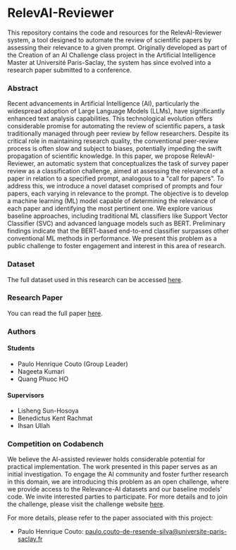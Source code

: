 # RelevAI-Reviewer

This repository contains the code and resources for the RelevAI-Reviewer system, a tool designed to automate the review of scientific papers by assessing their relevance to a given prompt. Originally developed as part of the Creation of an AI Challenge class project in the Artificial Intelligence Master at Université Paris-Saclay, the system has since evolved into a research paper submitted to a conference.

### Abstract
Recent advancements in Artificial Intelligence (AI), particularly the widespread adoption of Large Language Models (LLMs), have significantly enhanced text analysis capabilities. This technological evolution offers considerable promise for automating the review of scientific papers, a task traditionally managed through peer review by fellow researchers. Despite its critical role in maintaining research quality, the conventional peer-review process is often slow and subject to biases, potentially impeding the swift propagation of scientific knowledge. In this paper, we propose RelevAI-Reviewer, an automatic system that conceptualizes the task of survey paper review as a classification challenge, aimed at assessing the relevance of a paper in relation to a specified prompt, analogous to a "call for papers". To address this, we introduce a novel dataset comprised of prompts and four papers, each varying in relevance to the prompt. The objective is to develop a machine learning (ML) model capable of determining the relevance of each paper and identifying the most pertinent one. We explore various baseline approaches, including traditional ML classifiers like Support Vector Classifier (SVC) and advanced language models such as BERT. Preliminary findings indicate that the BERT-based end-to-end classifier surpasses other conventional ML methods in performance. We present this problem as a public challenge to foster engagement and interest in this area of research.

### Dataset
The full dataset used in this research can be accessed [here](https://drive.google.com/drive/u/1/folders/1fG74aCrU43J7gJvTyQaai2AlpN8dYHKL?usp=sharing_eip_m&invite=CLuInRE&ts=65a4f341).

### Research Paper  
You can read the full paper [here](https://hal.science/LISN/hal-04608255v1).  

### Authors
#### Students
- Paulo Henrique Couto (Group Leader)
- Nageeta Kumari 
- Quang Phuoc HO

#### Supervisors
- Lisheng Sun-Hosoya
- Benedictus Kent Rachmat
- Ihsan Ullah

### Competition on Codabench
We believe the AI-assisted reviewer holds considerable potential for practical implementation. The work presented in this paper serves as an initial investigation. To engage the AI community and foster further research in this domain, we are introducing this problem as an open challenge, where we provide access to the Relevance-AI datasets and our baseline models' code. We invite interested parties to participate. For more details and to join the challenge, please visit the challenge website [here](https://www.codabench.org/competitions/1946/).

For more details, please refer to the paper associated with this project:

- Paulo Henrique Couto: paulo.couto-de-resende-silva@universite-paris-saclay.fr
